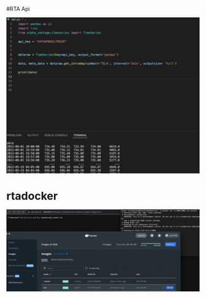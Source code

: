 #RTA Api


![alt text](https://github.com/erickunix/projectrta/blob/main/Screenshot%202022-06-02%20at%2018.06.01.png)



# rtadocker

![alt text](https://github.com/erickunix/rtadocker/blob/main/docker.png)



